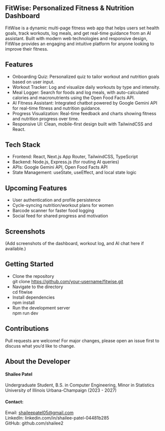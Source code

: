 ## FitWise: Personalized Fitness & Nutrition Dashboard
FitWise is a dynamic multi-page fitness web app that helps users set health goals, track workouts, log meals, and get real-time guidance from an AI assistant. Built with modern web technologies and responsive design, FitWise provides an engaging and intuitive platform for anyone looking to improve their fitness.

## Features
- Onboarding Quiz: Personalized quiz to tailor workout and nutrition goals based on user input.
- Workout Tracker: Log and visualize daily workouts by type and intensity.
- Meal Logger: Search for foods and log meals, with auto-calculated calories and macronutrients using the Open Food Facts API.
- AI Fitness Assistant: Integrated chatbot powered by Google Gemini API for real-time fitness and nutrition guidance.
- Progress Visualization: Real-time feedback and charts showing fitness and nutrition progress over time.
- Responsive UI: Clean, mobile-first design built with TailwindCSS and React.

## Tech Stack
- Frontend: React, Next.js App Router, TailwindCSS, TypeScript
- Backend: Node.js, Express.js (for routing AI queries)
- APIs: Google Gemini API, Open Food Facts API
- State Management: useState, useEffect, and local state logic

## Upcoming Features
- User authentication and profile persistence
- Cycle-syncing nutrition/workout plans for women
- Barcode scanner for faster food logging
- Social feed for shared progress and motivation

## Screenshots
(Add screenshots of the dashboard, workout log, and AI chat here if available.)

## Getting Started
- Clone the repository <br>
git clone https://github.com/your-username/fitwise.git
- Navigate to the directory  <br>
cd fitwise
- Install dependencies <br>
npm install
- Run the development server <br>
npm run dev

## Contributions
Pull requests are welcome! For major changes, please open an issue first to discuss what you’d like to change.

## About the Developer
#### Shailee Patel 
Undergraduate Student, B.S. in Computer Engineering, Minor in Statistics <br>
University of Illinois Urbana-Champaign (2023 - 2027) <br>
#### Contact: 
Email: shaileepatel05@gmail.com <br>
LinkedIn: linkedin.com/in/shailee-patel-04481b285 <br>
GitHub: github.com/shailee2
